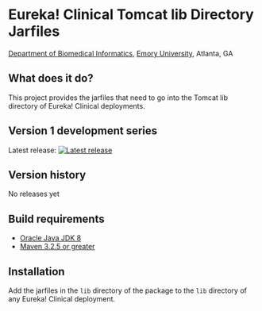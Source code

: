 # Eureka! Clinical Tomcat lib Directory Jarfiles

[Department of Biomedical Informatics](http://bmi.emory.edu),
[Emory University](http://www.emory.edu), Atlanta, GA

## What does it do?
This project provides the jarfiles that need to go into the Tomcat lib
directory of Eureka! Clinical deployments.

## Version 1 development series
Latest release: [![Latest release](https://maven-badges.herokuapp.com/maven-central/org.eurekaclinical/eurekaclinical-tomcat-lib/badge.svg)](https://maven-badges.herokuapp.com/maven-central/org.eurekaclinical/eurekaclinical-tomcat-lib)

## Version history
No releases yet

## Build requirements
* [Oracle Java JDK 8](http://www.oracle.com/technetwork/java/javase/overview/index.html)
* [Maven 3.2.5 or greater](https://maven.apache.org)

## Installation
Add the jarfiles in the `lib` directory of the package to the `lib`
directory of any Eureka! Clinical deployment.
